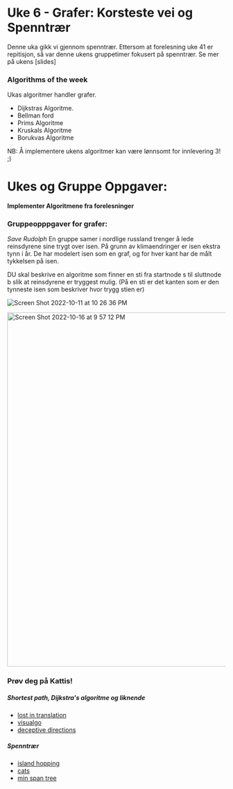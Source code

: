 # Uke 6 - Grafer: Korsteste vei og Spenntrær

Denne uka gikk vi gjennom spenntrær. Ettersom at forelesning uke 41 er repitisjon, så var denne ukens gruppetimer fokusert på spenntrær. Se mer på ukens [slides]

### Algorithms of the week
Ukas algoritmer handler grafer.
* Dijkstras Algoritme.
* Bellman ford
* Prims Algoritme
* Kruskals Algoritme
* Borukvas Algoritme


NB: Å implementere ukens algoritmer kan være lønnsomt for innlevering 3! ;)


# Ukes og Gruppe Oppgaver:

**Implementer Algoritmene fra forelesninger**

### Gruppeopppgaver for grafer:

*Save Rudolph*
En gruppe samer i nordlige russland trenger å lede reinsdyrene sine trygt over isen. På grunn av klimaendringer er isen ekstra tynn i år.
De har modelert isen som en graf, og for hver kant har de målt tykkelsen på isen.

DU skal beskrive en algoritme som finner en sti fra startnode s til sluttnode b slik at reinsdyrene er tryggest mulig. (På en sti er det kanten som er den tynneste isen som beskriver hvor trygg stien er)


![Screen Shot 2022-10-11 at 10 26 36 PM](https://user-images.githubusercontent.com/86655546/195575174-6c511e3b-1c9a-4330-90c2-89252a8278cb.png)

<img width="815" alt="Screen Shot 2022-10-16 at 9 57 12 PM" src="https://user-images.githubusercontent.com/86655546/196234794-0a04b8df-def4-4e0e-a91b-bd788dda5014.png">



### Prøv deg på Kattis!

##### Shortest path, Dijkstra's algoritme og liknende
* [lost in translation](https://open.kattis.com/problems/lost)
* [visualgo](https://open.kattis.com/problems/visualgo)
* [deceptive directions](https://open.kattis.com/problems/deceptivedirections)

##### Spenntrær
* [island hopping](https://open.kattis.com/problems/islandhopping)
* [cats](https://open.kattis.com/problems/cats)
* [min span tree](https://open.kattis.com/problems/minspantree)
